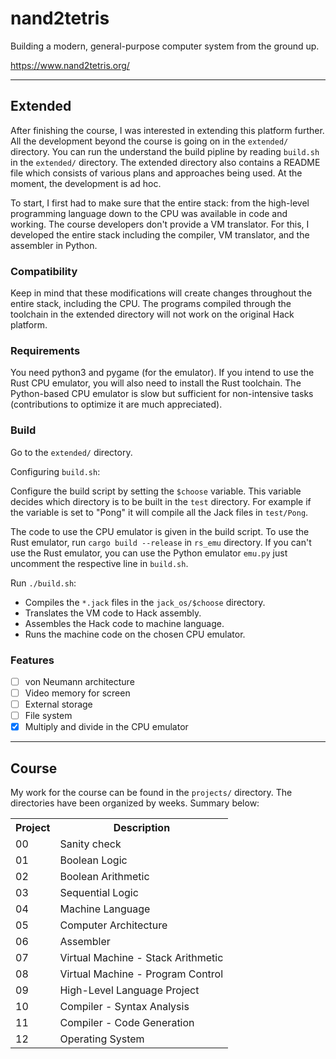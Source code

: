 # nand2tetris

Building a modern, general-purpose computer system from the ground up.

https://www.nand2tetris.org/

----

## Extended

After finishing the course, I was interested in extending this platform further.
All the development beyond the course is going on in the `extended/` directory.
You can run the understand the build pipline by reading `build.sh` in the
`extended/` directory. The extended directory also contains a README file which
consists of various plans and approaches being used. At the moment, the
development is ad hoc.

To start, I first had to make sure that the entire stack: from the high-level
programming language down to the CPU was available in code and working. The
course developers don't provide a VM translator. For this, I developed the
entire stack including the compiler, VM translator, and the assembler in Python.

### Compatibility

Keep in mind that these modifications will create changes throughout the entire
stack, including the CPU. The programs compiled through the toolchain in the
extended directory will not work on the original Hack platform.

### Requirements

You need python3 and pygame (for the emulator). If you intend to use the Rust
CPU emulator, you will also need to install the Rust toolchain. The Python-based
CPU emulator is slow but sufficient for non-intensive tasks (contributions to
optimize it are much appreciated).

### Build

Go to the `extended/` directory.

Configuring `build.sh`:

Configure the build script by setting the `$choose` variable. This variable
decides which directory is to be built in the `test` directory. For example if
the variable is set to "Pong" it will compile all the Jack files in `test/Pong`.

The code to use the CPU emulator is given in the build script. To use the Rust
emulator, run `cargo build --release` in `rs_emu` directory. If you can't use
the Rust emulator, you can use the Python emulator `emu.py` just uncomment the
respective line in `build.sh`.

Run `./build.sh`:

- Compiles the `*.jack` files in the `jack_os/$choose` directory.
- Translates the VM code to Hack assembly.
- Assembles the Hack code to machine language.
- Runs the machine code on the chosen CPU emulator.

### Features

- [ ] von Neumann architecture
- [ ] Video memory for screen
- [ ] External storage
- [ ] File system
- [x] Multiply and divide in the CPU emulator

----

## Course

My work for the course can be found in the `projects/` directory.
The directories have been organized by weeks. Summary below:

<table>
<tr>
<th>Project</th>
<th>Description</th>
</tr>

<tr>
<td>00</td>
<td>Sanity check</td>
</tr>

<tr>
<td>01</td>
<td>Boolean Logic</td>
</tr>

<tr>
<td>02</td>
<td>Boolean Arithmetic</td>
</tr>

<tr>
<td>03</td>
<td>Sequential Logic</td>
</tr>

<tr>
<td>04</td>
<td>Machine Language</td>
</tr>

<tr>
<td>05</td>
<td>Computer Architecture </td>
</tr>

<tr>
<td>06</td>
<td>Assembler</td>
</tr>

<tr>
<td>07</td>
<td>Virtual Machine - Stack Arithmetic</td>
</tr>

<tr>
<td>08</td>
<td>Virtual Machine - Program Control</td>
</tr>

<tr>
<td>09</td>
<td>High-Level Language Project</td>
</tr>

<tr>
<td>10</td>
<td>Compiler - Syntax Analysis</td>
</tr>

<tr>
<td>11</td>
<td>Compiler - Code Generation</td>
</tr>

<tr>
<td>12</td>
<td>Operating System</td>
</tr>

